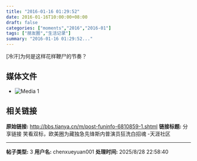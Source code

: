 ```yaml
---
title: "2016-01-16 01:29:52"
date: 2016-01-16T10:00:00+08:00
draft: false
categories: ["moments","2016","2016-01"]
tags: ["朋友圈","生活记录"]
summary: "2016-01-16 01:29:52..."
---
```


[冷汗]为何是这样花样鞭尸的节奏？

## 媒体文件

- ![Media 1](/Moments/photos/2016-01-16/201601160129520.jpg)

## 相关链接

**原始链接:** http://bbs.tianya.cn/m/post-funinfo-6810859-1.shtml
**链接标题:** 分享链接
笑看双标，欧美圈为藏独急先锋斯内普演员狂洗白招魂 -天涯社区

---

**帖子类型:** 3
**用户名:** chenxueyuan001
**处理时间:** 2025/8/28 22:58:40
